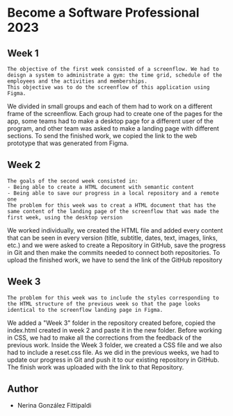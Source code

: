 # Become a Software Professional 2023
## Week 1
````
The objective of the first week consisted of a screenflow. We had to deisgn a system to administrate a gym: the time grid, schedule of the employees and the activities and memberships.
This objective was to do the screenflow of this application using Figma.
````
We divided in small groups and each of them had to work on a different frame of the screenflow. Each group had to create one of the pages for the app, some teams had to make a desktop page for a different user of the program, and other team was asked to make a landing page with different sections.
To send the finished work, we copied the link to the web prototype that was generated from Figma.
## Week 2
```
The goals of the second week consisted in:
- Being able to create a HTML document with semantic content
- Being able to save our progress in a local repository and a remote one
The problem for this week was to creat a HTML document that has the same content of the landing page of the screenflow that was made the first week, using the desktop version
```
We worked individually, we created the HTML file and added every content that can be seen in every version (title, subtitle, dates, text, images, links, etc.) and we were asked to create a Repository in GitHub, save the progress in Git and then make the commits needed to connect both repositories.
To upload the finished work, we have to send the link of the GitHub repository
## Week 3
```
The problem for this week was to include the styles corresponding to the HTML structure of the previous week so that the page looks identical to the screenflow landing page in Figma.
```
We added a "Week 3" folder in the repository created before, copied the index.html created in week 2 and paste it in the new folder. Before working in CSS, we had to make all the corrections from the feedback of the previous work. Inside the Week 3 folder, we created a CSS file and we also had to include a reset.css file. As we did in the previous weeks, we had to update our progress in Git and push it to our existing repository in GitHub.
The finish work was uploaded with the link to that Repository.
## Author
- Nerina González Fittipaldi